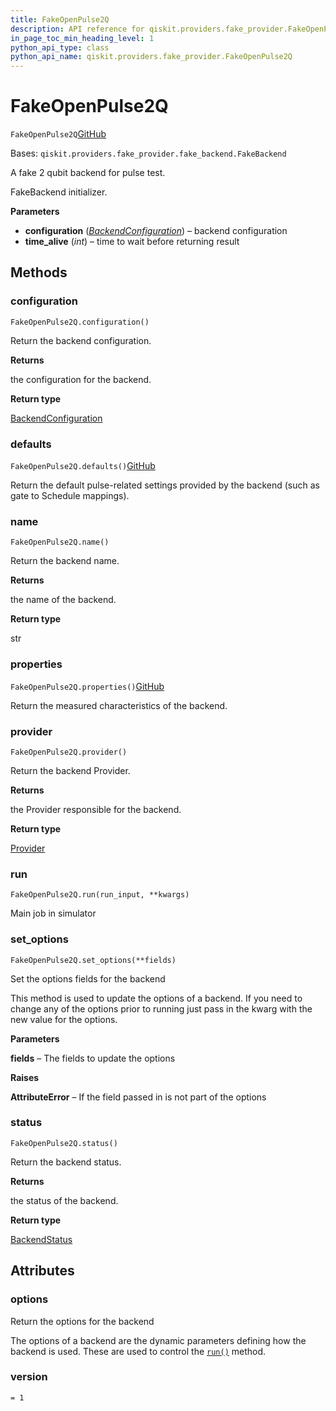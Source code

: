 ```yaml
---
title: FakeOpenPulse2Q
description: API reference for qiskit.providers.fake_provider.FakeOpenPulse2Q
in_page_toc_min_heading_level: 1
python_api_type: class
python_api_name: qiskit.providers.fake_provider.FakeOpenPulse2Q
---
```


# FakeOpenPulse2Q

<span id="qiskit.providers.fake_provider.FakeOpenPulse2Q" />

`FakeOpenPulse2Q`[GitHub](https://github.com/qiskit/qiskit/tree/stable/0.20/qiskit/providers/fake_provider/fake_openpulse_2q.py "view source code")

Bases: `qiskit.providers.fake_provider.fake_backend.FakeBackend`

A fake 2 qubit backend for pulse test.

FakeBackend initializer.

**Parameters**

*   **configuration** ([*BackendConfiguration*](qiskit.providers.models.BackendConfiguration "qiskit.providers.models.BackendConfiguration")) – backend configuration
*   **time\_alive** (*int*) – time to wait before returning result

## Methods

### configuration

<span id="qiskit.providers.fake_provider.FakeOpenPulse2Q.configuration" />

`FakeOpenPulse2Q.configuration()`

Return the backend configuration.

**Returns**

the configuration for the backend.

**Return type**

[BackendConfiguration](qiskit.providers.models.BackendConfiguration "qiskit.providers.models.BackendConfiguration")

### defaults

<span id="qiskit.providers.fake_provider.FakeOpenPulse2Q.defaults" />

`FakeOpenPulse2Q.defaults()`[GitHub](https://github.com/qiskit/qiskit/tree/stable/0.20/qiskit/providers/fake_provider/fake_openpulse_2q.py "view source code")

Return the default pulse-related settings provided by the backend (such as gate to Schedule mappings).

### name

<span id="qiskit.providers.fake_provider.FakeOpenPulse2Q.name" />

`FakeOpenPulse2Q.name()`

Return the backend name.

**Returns**

the name of the backend.

**Return type**

str

### properties

<span id="qiskit.providers.fake_provider.FakeOpenPulse2Q.properties" />

`FakeOpenPulse2Q.properties()`[GitHub](https://github.com/qiskit/qiskit/tree/stable/0.20/qiskit/providers/fake_provider/fake_openpulse_2q.py "view source code")

Return the measured characteristics of the backend.

### provider

<span id="qiskit.providers.fake_provider.FakeOpenPulse2Q.provider" />

`FakeOpenPulse2Q.provider()`

Return the backend Provider.

**Returns**

the Provider responsible for the backend.

**Return type**

[Provider](qiskit.providers.Provider "qiskit.providers.Provider")

### run

<span id="qiskit.providers.fake_provider.FakeOpenPulse2Q.run" />

`FakeOpenPulse2Q.run(run_input, **kwargs)`

Main job in simulator

### set\_options

<span id="qiskit.providers.fake_provider.FakeOpenPulse2Q.set_options" />

`FakeOpenPulse2Q.set_options(**fields)`

Set the options fields for the backend

This method is used to update the options of a backend. If you need to change any of the options prior to running just pass in the kwarg with the new value for the options.

**Parameters**

**fields** – The fields to update the options

**Raises**

**AttributeError** – If the field passed in is not part of the options

### status

<span id="qiskit.providers.fake_provider.FakeOpenPulse2Q.status" />

`FakeOpenPulse2Q.status()`

Return the backend status.

**Returns**

the status of the backend.

**Return type**

[BackendStatus](qiskit.providers.models.BackendStatus "qiskit.providers.models.BackendStatus")

## Attributes

<span id="qiskit.providers.fake_provider.FakeOpenPulse2Q.options" />

### options

Return the options for the backend

The options of a backend are the dynamic parameters defining how the backend is used. These are used to control the [`run()`](qiskit.providers.fake_provider.FakeOpenPulse2Q#run "qiskit.providers.fake_provider.FakeOpenPulse2Q.run") method.

<span id="qiskit.providers.fake_provider.FakeOpenPulse2Q.version" />

### version

`= 1`

